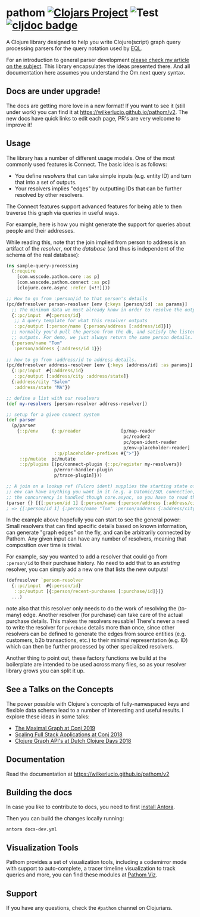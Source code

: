 # pathom [![Clojars Project](https://img.shields.io/clojars/v/com.wsscode/pathom.svg)](https://clojars.org/com.wsscode/pathom) ![Test](https://github.com/wilkerlucio/pathom/workflows/Test/badge.svg) [![cljdoc badge](https://cljdoc.xyz/badge/com.wsscode/pathom)](https://cljdoc.xyz/d/com.wsscode/pathom/CURRENT)

A Clojure library designed to help you write Clojure(script) graph query processing
parsers for the query notation used by [EQL](http://edn-query-language.org).

For an introduction to general parser development
[please check my article on the subject](https://medium.com/@wilkerlucio/implementing-custom-om-next-parsers-f20ca6db1664).
This library encapsulates the ideas presented there.
And all documentation here assumes you understand the Om.next query syntax.

## Docs are under upgrade!

The docs are getting more love in a new format! If you want to see it (still under work)
you can find it at https://wilkerlucio.github.io/pathom/v2. The new docs have quick links
to edit each page, PR's are very welcome to improve it!

## Usage

The library has a number of different usage models. One of the most commonly
used features is Connect.  The basic idea is as follows:

- You define *resolvers* that can take simple inputs (e.g. entity ID) and turn
that into a set of outputs.
- Your resolvers implies "edges" by outputting IDs that can be further resolved
by other resolvers.

The Connect features support advanced features for being able to then traverse
this graph via queries in useful ways.

For example, here is how you might generate the support for queries about
people and their addresses.

While reading this, note that the join implied from person to address is an artifact
of the *resolver*, *not* the *database* (and thus is independent of the schema
of the real database):

```clojure
(ns sample-query-processing
  (:require
    [com.wsscode.pathom.core :as p]
    [com.wsscode.pathom.connect :as pc]
    [clojure.core.async :refer [<!!]]))

;; How to go from :person/id to that person's details
(pc/defresolver person-resolver [env {:keys [person/id] :as params}]
  ;; The minimum data we must already know in order to resolve the outputs
  {::pc/input  #{:person/id}
   ;; A query template for what this resolver outputs
   ::pc/output [:person/name {:person/address [:address/id]}]}
  ;; normally you'd pull the person from the db, and satisfy the listed
  ;; outputs. For demo, we just always return the same person details.
  {:person/name "Tom"
   :person/address {:address/id 1}})
     
;; how to go from :address/id to address details.
(pc/defresolver address-resolver [env {:keys [address/id] :as params}]
  {::pc/input  #{:address/id}
   ::pc/output [:address/city :address/state]}
  {:address/city "Salem"
   :address/state "MA"})

;; define a list with our resolvers
(def my-resolvers [person-resolver address-resolver])

;; setup for a given connect system
(def parser
  (p/parser
    {::p/env     {::p/reader               [p/map-reader
                                            pc/reader2
                                            pc/open-ident-reader
                                            p/env-placeholder-reader]
                  ::p/placeholder-prefixes #{">"}}
     ::p/mutate  pc/mutate
     ::p/plugins [(pc/connect-plugin {::pc/register my-resolvers})
                  p/error-handler-plugin
                  p/trace-plugin]}))

;; A join on a lookup ref (Fulcro ident) supplies the starting state of :person/id 1.
;; env can have anything you want in it (e.g. a Datomic/SQL connection, network service endpoint, etc.)
;; the concurrency is handled though core.async, so you have to read the channel to get the output
(parser {} [{[:person/id 1] [:person/name {:person/address [:address/city]}]}])
; => {[:person/id 1] {:person/name "Tom" :person/address {:address/city "Salem"}}}
```

In the example above hopefully you can start to see the general power: Small resolvers
that can find specific details based on known information, can generate
"graph edges" on the fly, and can be arbitrarily connected by Pathom.  Any given
input can have any number of resolvers, meaning that composition over time is trivial.

For example, say you wanted to add a resolver that could go from `:person/id` to
their purchase history.  No need to add that to an *existing* resolver, you can
simply add a new one that lists the new outputs!

```clojure
(defresolver `person-resolver
  {::pc/input  #{:person/id}
   ::pc/output [{:person/recent-purchases [:purchase/id]}]}
  ...)
```

note also that this resolver only needs to do the work of resolving the (to-many) edge. Another
resolver (for purchase) can take care of the actual purchase details.  This makes
the resolvers reusable!  There's never a need to write the resolver for `purchase` details
more than once, since other resolvers can be defined to generate the edges from source
entities  (e.g. customers, b2b transactions, etc.) to their minimal representation
(e.g. ID) which can then be further processed by other specialized resolvers.

Another thing to point out, these factory functions we build at the boilerplate are intended
to be used across many files, so as your resolver library grows you can split it up.

## See a Talks on the Concepts

The power possible with Clojure's concepts of fully-namespaced keys and
flexible data schema lead to a number of interesting and useful results.
I explore these ideas in some talks:

- [The Maximal Graph at Conj 2019](https://www.youtube.com/watch?v=IS3i3DTUnAI)
- [Scaling Full Stack Applications at Conj 2018](https://www.youtube.com/watch?v=yyVKf2U8YVg)
- [Clojure Graph API's at Dutch Clojure Days 2018](https://www.youtube.com/watch?v=r3zywlNflJI)

## Documentation

Read the documentation at https://wilkerlucio.github.io/pathom/v2

## Building the docs

In case you like to contribute to docs, you need to first [install Antora](https://docs.antora.org/antora/2.1/install/install-antora/).

Then you can build the changes locally running:

```
antora docs-dev.yml
```

## Visualization Tools

Pathom provides a set of visualization tools, including a codemirror mode with support to
auto-complete, a tracer timeline visualization to track queries and more, you can find these
modules at [Pathom Viz](https://github.com/wilkerlucio/pathom-viz/).

## Support

If you have any questions, check the `#pathom` channel on Clojurians.
